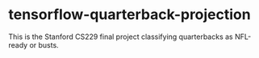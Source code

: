 # tensorflow-quarterback-projection
This is the Stanford CS229 final project classifying quarterbacks as NFL-ready or busts.
